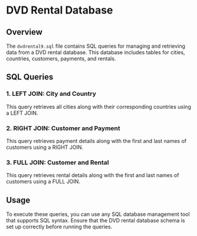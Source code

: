 # DVD Rental Database

## Overview
The `dvdrental9.sql` file contains SQL queries for managing and retrieving data from a DVD rental database. This database includes tables for cities, countries, customers, payments, and rentals.

## SQL Queries

### 1. LEFT JOIN: City and Country
This query retrieves all cities along with their corresponding countries using a LEFT JOIN.
### 2. RIGHT JOIN: Customer and Payment
This query retrieves payment details along with the first and last names of customers using a RIGHT JOIN.
### 3. FULL JOIN: Customer and Rental
This query retrieves rental details along with the first and last names of customers using a FULL JOIN.
## Usage
To execute these queries, you can use any SQL database management tool that supports SQL syntax. Ensure that the DVD rental database schema is set up correctly before running the queries.